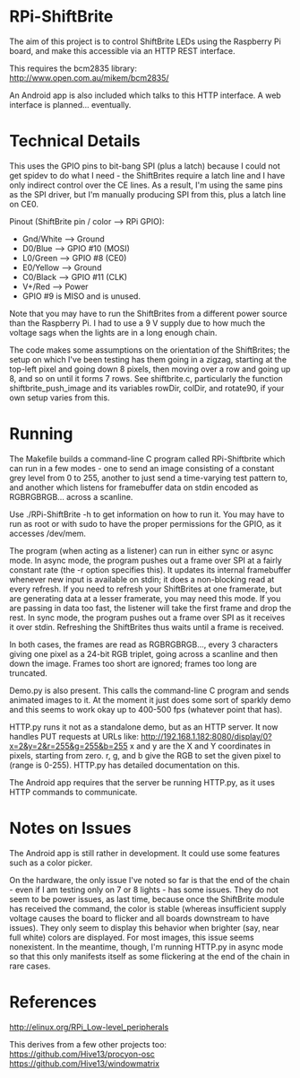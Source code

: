 RPi-ShiftBrite
==============

The aim of this project is to control ShiftBrite LEDs using the Raspberry Pi
board, and make this accessible via an HTTP REST interface.

This requires the bcm2835 library: http://www.open.com.au/mikem/bcm2835/

An Android app is also included which talks to this HTTP interface. A web
interface is planned... eventually.

Technical Details
=================
This uses the GPIO pins to bit-bang SPI (plus a latch) because I could not get
spidev to do what I need - the ShiftBrites require a latch line and I have
only indirect control over the CE lines.
As a result, I'm using the same pins as the SPI driver, but I'm manually
producing SPI from this, plus a latch line on CE0.

Pinout (ShiftBrite pin / color --> RPi GPIO):
* Gnd/White --> Ground
* D0/Blue --> GPIO #10 (MOSI)
* L0/Green --> GPIO #8 (CE0)
* E0/Yellow --> Ground
* C0/Black --> GPIO #11 (CLK)
* V+/Red --> Power
* GPIO #9 is MISO and is unused.

Note that you may have to run the ShiftBrites from a different power source
than the Raspberry Pi. I had to use a 9 V supply due to how much the voltage
sags when the lights are in a long enough chain.

The code makes some assumptions on the orientation of the ShiftBrites; the
setup on which I've been testing has them going in a zigzag, starting at the
top-left pixel and going down 8 pixels, then moving over a row and going up
8, and so on until it forms 7 rows. See shiftbrite.c, particularly the
function shiftbrite_push_image and its variables rowDir, colDir, and rotate90,
if your own setup varies from this.

Running
=======
The Makefile builds a command-line C program called RPi-Shiftbrite which can
run in a few modes - one to send an image consisting of a constant grey level
from 0 to 255, another to just send a time-varying test pattern to, and
another which listens for framebuffer data on stdin encoded as RGBRGBRGB...
across a scanline.

Use ./RPi-ShiftBrite -h to get information on how to run it. You may have to
run as root or with sudo to have the proper permissions for the GPIO, as it
accesses /dev/mem.

The program (when acting as a listener) can run in either sync or async mode.
In async mode, the program pushes out a frame over SPI at a fairly constant
rate (the -r option specifies this). It updates its internal framebuffer
whenever new input is available on stdin; it does a non-blocking read at
every refresh. If you need to refresh your ShiftBrites at one framerate, but
are generating data at a lesser framerate, you may need this mode. If you
are passing in data too fast, the listener will take the first frame and drop
the rest.
In sync mode, the program pushes out a frame over SPI as it receives it over
stdin. Refreshing the ShiftBrites thus waits until a frame is received.

In both cases, the frames are read as RGBRGBRGB..., every 3 characters giving
one pixel as a 24-bit RGB triplet, going across a scanline and then down the 
image. Frames too short are ignored; frames too long are truncated.

Demo.py is also present. This calls the command-line C program and sends
animated images to it. At the moment it just does some sort of sparkly demo
and this seems to work okay up to 400-500 fps (whatever point that has).

HTTP.py runs it not as a standalone demo, but as an HTTP server. It now
handles PUT requests at URLs like:
http://192.168.1.182:8080/display/0?x=2&y=2&r=255&g=255&b=255
x and y are the X and Y coordinates in pixels, starting from zero.
r, g, and b give the RGB to set the given pixel to (range is 0-255).
HTTP.py has detailed documentation on this.

The Android app requires that the server be running HTTP.py, as it uses HTTP
commands to communicate.

Notes on Issues
===============
The Android app is still rather in development. It could use some features
such as a color picker.

On the hardware, the only issue I've noted so far is that the end of the
chain - even if I am testing only on 7 or 8 lights - has some issues. They do
not seem to be power issues, as last time, because once the ShiftBrite module
has received the command, the color is stable (whereas insufficient supply
voltage causes the board to flicker and all boards downstream to have issues).
They only seem to display this behavior when brighter (say, near full white)
colors are displayed. For most images, this issue seems nonexistent.
In the meantime, though, I'm running HTTP.py in async mode so that this only
manifests itself as some flickering at the end of the chain in rare cases.

References
==========
http://elinux.org/RPi_Low-level_peripherals

This derives from a few other projects too:
https://github.com/Hive13/procyon-osc
https://github.com/Hive13/windowmatrix

